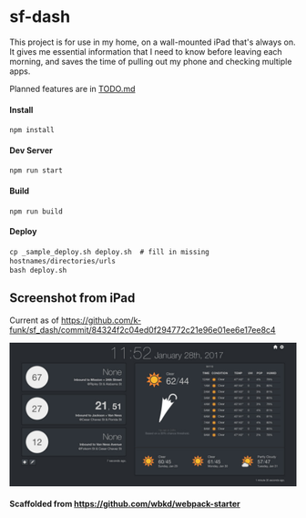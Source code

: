 # sf-dash

This project is for use in my home, on a wall-mounted iPad that's always on. It gives me essential information that I need to know before leaving each morning, and saves the time of pulling out my phone and checking multiple apps.

Planned features are in [TODO.md](TODO.md)

#### Install
    npm install

#### Dev Server
    npm run start

#### Build
    npm run build

#### Deploy
    cp _sample_deploy.sh deploy.sh  # fill in missing hostnames/directories/urls
    bash deploy.sh


## Screenshot from iPad

Current as of https://github.com/k-funk/sf_dash/commit/84324f2c04ed0f294772c21e96e01ee6e17ee8c4

![iPad Screenshot](/screenshot.jpg)


#### Scaffolded from https://github.com/wbkd/webpack-starter
